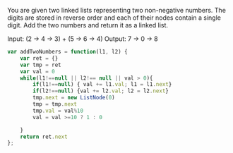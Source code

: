 You are given two linked lists representing two non-negative numbers. The digits are stored in reverse order and each of their nodes contain a single digit. Add the two numbers and return it as a linked list.

Input: (2 -> 4 -> 3) + (5 -> 6 -> 4)
Output: 7 -> 0 -> 8

```js
var addTwoNumbers = function(l1, l2) {
    var ret = {}
    var tmp = ret
    var val = 0
    while(l1!==null || l2!== null || val > 0){
        if(l1!==null) { val += l1.val; l1 = l1.next}
        if(l2!==null) {val += l2.val; l2 = l2.next}
        tmp.next = new ListNode(0)
        tmp = tmp.next
        tmp.val = val%10
        val = val >=10 ? 1 : 0

    }
    return ret.next
};
```
